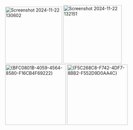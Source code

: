 <img width="181" alt="Screenshot 2024-11-22 130602" src="https://github.com/user-attachments/assets/e52dd789-ffac-428c-b0d6-de9bd399c6f9">
<img width="186" alt="Screenshot 2024-11-22 132151" src="https://github.com/user-attachments/assets/dd1adf40-1a55-4e5c-9a93-1f1e91ac6f8e">
<img width="193" alt="{BFC0801B-4059-4564-8580-F16CB4F69222}" src="https://github.com/user-attachments/assets/28eb76f2-1577-4874-8bf1-a80e1d6882aa">
<img width="193" alt="{F5C268C8-F742-4DF7-8BB2-F552D9D0AA4C}" src="https://github.com/user-attachments/assets/8062e52e-28d0-4aa5-80e4-732456e2f650">
